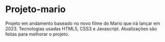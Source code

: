 # Projeto-mario

Projeto em andamento baseado no novo filme do Mario que irá lançar em 2023. Tecnologias usadas HTML5, CSS3 e Javascript.
Atualizações são feitas para melhorar o projeto.
